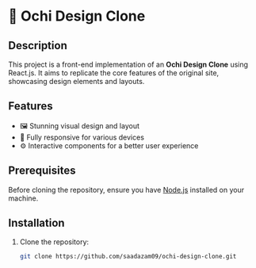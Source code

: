 # 🎨 Ochi Design Clone

## Description
This project is a front-end implementation of an **Ochi Design Clone** using React.js. It aims to replicate the core features of the original site, showcasing design elements and layouts.

## Features
- 🖼️ Stunning visual design and layout
- 📱 Fully responsive for various devices
- ⚙️ Interactive components for a better user experience

## Prerequisites
Before cloning the repository, ensure you have [Node.js](https://nodejs.org/) installed on your machine.

## Installation
1. Clone the repository:
   ```bash
   git clone https://github.com/saadazam09/ochi-design-clone.git

